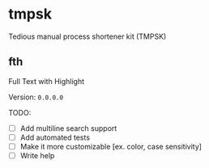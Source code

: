 # tmpsk

Tedious manual process shortener kit (TMPSK)

## fth 

Full Text with Highlight

Version: `0.0.0.0`

TODO:
- [ ] Add multiline search support
- [ ] Add automated tests
- [ ] Make it more customizable [ex. color, case sensitivity]
- [ ] Write help
